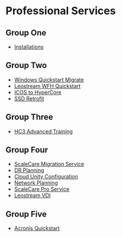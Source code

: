 # Professional Services

## Group One
* [Installations](installations.md)
## Group Two
* [Windows Quickstart Migrate]()
* [Leostream WFH Quickstart]()
* [ICOS to HyperCore]()
* [SSD Retrofit]()
## Group Three
* [HC3 Advanced Training]()
## Group Four
* [ScaleCare Migration Service]()
* [DR Planning]()
* [Cloud Unity Configuration]()
* [Network Planning]()
* [ScaleCare Pro Service]()
* [Leostream VDI]()
## Group Five
* [Acronis Quickstart]()